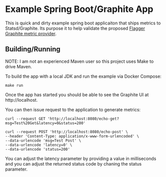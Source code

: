 # Example Spring Boot/Graphite App

This is quick and dirty example spring boot applicaiton that ships metrics to Statsd/Graphite. Its purpose it to help validate the proposed [Flagger Graphite metric provider](https://github.com/fluxcd/flagger/issues/911).


## Building/Running

NOTE: I am not an experienced Maven user so this project uses Make to drive Maven.

To build the app with a local JDK and run the example via Docker Compose:

```
make run
```

Once the app has started you should be able to see the Graphite UI at http://localhost.

You can then issue request to the application to generate metrics:

```
curl --request GET 'http://localhost:8080/echo-get?msg=Test%20Get&latency=0&status=200'

curl --request POST 'http://localhost:8080/echo-post' \
--header 'Content-Type: application/x-www-form-urlencoded' \
--data-urlencode 'msg=Test Post' \
--data-urlencode 'latency=0' \
--data-urlencode 'status=200'
```

You can adjust the latency parameter by providing a value in milliseconds and you can adjust the returned status code by chaning the status parameter.
